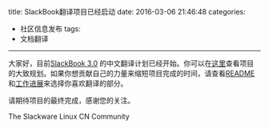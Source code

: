 title: SlackBook翻译项目已经启动
date: 2016-03-06 21:46:48
categories:
  - 社区信息发布
tags:
  - 文档翻译
---

大家好，目前[SlackBook 3.0][ID_SLACKBOOK_ORIGIN] 的中文翻译计划已经开始。你可以在[这里](https://github.com/slackwarecn/slackbook_cn/issues/1)查看项目的大致规划。如果你想贡献自己的力量来缩短项目完成的时间，请查看[README](https://github.com/slackwarecn/slackbook_cn#%E8%B4%A1%E7%8C%AE%E5%8A%9B%E9%87%8F) 和[工作进展](https://github.com/slackwarecn/slackbook_cn/issues/2)来选择你喜欢翻译的部分。

请期待项目的最终完成，感谢您的关注。

The Slackware Linux CN Community

[ID_SLACKBOOK_ORIGIN]: http://slackbook.org/beta "查看原始文档"

